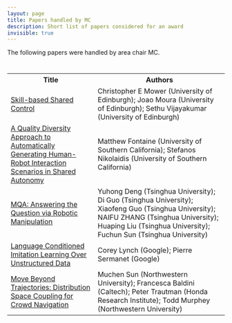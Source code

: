 ```yaml
---
layout: page
title: Papers handled by MC
description: Short list of papers considered for an award
invisible: true
---
```


The following papers were handled by area chair MC.

<table class="table" style="margin-top: 40px;">
<tr><th width="40%">Title</th><th width="60%">Authors</th></tr>

<tr><td><a href="../papers/028/">Skill-based Shared Control</a></td><td>Christopher E Mower (University of Edinburgh); Joao Moura (University of Edinburgh); Sethu Vijayakumar (University of Edinburgh)</td></tr>
<tr><td><a href="../papers/036/">A Quality Diversity Approach to Automatically Generating Human-Robot Interaction Scenarios in Shared Autonomy</a></td><td>Matthew Fontaine (University of Southern California); Stefanos Nikolaidis (University of Southern California)</td></tr>
<tr><td><a href="../papers/044/">MQA: Answering the Question via Robotic Manipulation</a></td><td>Yuhong Deng (Tsinghua University); Di Guo (Tsinghua University); Xiaofeng Guo (Tsinghua University); NAIFU ZHANG (Tsinghua University); Huaping Liu (Tsinghua University); Fuchun Sun (Tsinghua University)</td></tr>
<tr><td><a href="../papers/047/">Language Conditioned Imitation Learning Over Unstructured Data</a></td><td>Corey Lynch (Google); Pierre Sermanet (Google)</td></tr>
<tr><td><a href="../papers/053/">Move Beyond Trajectories: Distribution Space Coupling for Crowd Navigation</a></td><td>Muchen Sun (Northwestern University); Francesca Baldini (Caltech); Peter Trautman (Honda Research Institute); Todd Murphey (Northwestern University)</td></tr>

</table>

